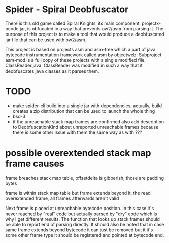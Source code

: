 # Spider - Spiral Deobfuscator

There is this old game called Spiral Knights, its main component, projectx-pcode.jar, is obfucated in a way that prevents ow2/asm from parsing it. The purpose of this project is to make a tool that would produce a deobfuscated jar file that can be used with ow2/asm.

This project is based on projects asm and asm-tree which a part of java bytecode instrumentation framework called asm by objectweb. Subproject asm-mod is a full copy of these projects with a single modified file, ClassReader.java. ClassReader was modified in such a way that it deobfuscates java classes as it parses them.

# TODO

 - make spider-cli build into a single jar with dependencies; actually, build creates a zip distribution that can be used to launch the whole thing
 - bsd-3
 - if the unreachable stack map frames are confirmed also add description to DeobfuscationKind about unreported unreachable frames because there is some other issue with them the same way as with ???

# possible overextended stack map frame causes

frame breaches stack map table, offsetdelta is gibberish, those are padding bytes

frame is within stack map table but frame extends beyond it, the read overextended frame, all frames afterwards aren't valid

Next frame is placed at unreachable bytecode position. In this case it's never reached by "real" code but actually parsed by "dry" code which is why I get different results. The function that looks up stack frames should be able to report end of parsing directly. It should also be noted that in case same frame extends beyond bytecode it can just be removed but it it's some other frame type it should be registered and pointed at bytecode end.
